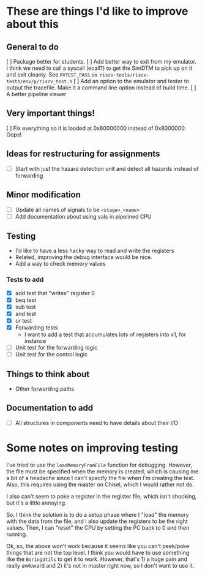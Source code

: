 # These are things I'd like to improve about this

## General to do

[ ] Package better for students.
[ ] Add better way to exit from my emulator. I think we need to call a syscall (ecall?) to get the SimDTM to pick up on it and exit cleanly. See `RVTEST_PASS` `in riscv-tools/riscv-tests/env/p/riscv_test.h`
[ ] Add an option to the emulator and tester to output the tracefile. Make it a command line option instead of build time.
[ ] A better pipeline viewer

## Very important things!
[ ] Fix everything so it is loaded at 0x80000000 instead of 0x8000000. Oops!

## Ideas for restructuring for assignments

- [ ] Start with just the hazard detection unit and detect all hazards instead of forwarding

## Minor modification

- [ ] Update all names of signals to be `<stage>_<name>`
- [ ] Add documentation about using vals in pipelined CPU

## Testing

- I'd like to have a less hacky way to read and write the registers
- Related, improving the debug interface would be nice.
- Add a way to check memory values

### Tests to add

- [x] add test that "writes" register 0
- [x] beq test
- [x] sub test
- [x] and test
- [x] or test
- [x] Forwarding tests
  - I want to add a test that accumulates lots of registers into x1, for instance
- [ ] Unit test for the forwarding logic
- [ ] Unit test for the control logic

## Things to think about

- Other forwarding paths

## Documentation to add

- [ ] All structures in components need to have details about their I/O

# Some notes on improving testing

I've tried to use the `loadMemoryFromFile` function for debugging.
However, the file must be specified when the memory is created, which is causing me a bit of a headache since I can't specify the file when I'm creating the test.
Also, this requires using the master on Chisel, which I would rather not do.

I also can't seem to poke a register in the register file, which isn't shocking, but it's a little annoying.

So, I think the solution is to do a setup phase where I "load" the memory with the data from the file, and I also update the registers to be the right values.
Then, I can "reset" the CPU by setting the PC back to 0 and then running.

Ok, so, the above won't work because it seems like you can't peek/poke things that are not the top level.
I think you would have to use something like the `BoringUtils` to get it to work.
However, that's 1) a huge pain and really awkward and 2) it's not in master right now, so I don't want to use it.
